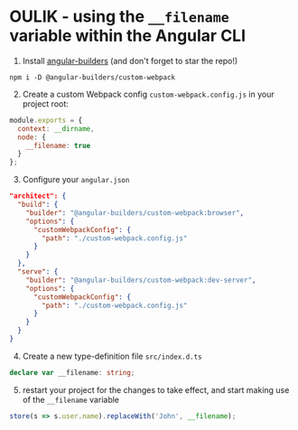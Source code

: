 # OULIK - using the `__filename` variable within the Angular CLI #

1) Install [angular-builders](https://github.com/just-jeb/angular-builders) (and don't forget to star the repo!)
```console
npm i -D @angular-builders/custom-webpack
```

2) Create a custom Webpack config `custom-webpack.config.js` in your project root:
```Javascript
module.exports = {
  context: __dirname,
  node: {
    __filename: true
  }
};
```
3) Configure your `angular.json`

```JSON
"architect": {
  "build": {
    "builder": "@angular-builders/custom-webpack:browser",
    "options": {
      "customWebpackConfig": {
        "path": "./custom-webpack.config.js"
      }
    }
  },
  "serve": {
    "builder": "@angular-builders/custom-webpack:dev-server",
    "options": {
      "customWebpackConfig": {
        "path": "./custom-webpack.config.js"
      }
    }
  }
}
```

4) Create a new type-definition file `src/index.d.ts`
```Typescript
declare var __filename: string;
```

5) restart your project for the changes to take effect, and start making use of the `__filename` variable
```Typescript
store(s => s.user.name).replaceWith('John', __filename);
```
